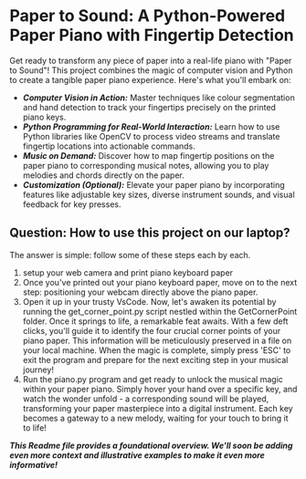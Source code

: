 # Paper to Sound: A Python-Powered Paper Piano with Fingertip Detection

Get ready to transform any piece of paper into a real-life piano with "Paper to Sound"! 
This project combines the magic of computer vision and Python to create a tangible paper piano experience. Here's what you'll embark on:

* ***Computer Vision in Action:*** Master techniques like colour segmentation and hand detection to track your fingertips precisely on the printed piano keys.
* ***Python Programming for Real-World Interaction:*** Learn how to use Python libraries like OpenCV to process video streams and translate fingertip locations into actionable commands.
* ***Music on Demand:*** Discover how to map fingertip positions on the paper piano to corresponding musical notes, allowing you to play melodies and chords directly on the paper.
* ***Customization (Optional):*** Elevate your paper piano by incorporating features like adjustable key sizes, diverse instrument sounds, and visual feedback for key presses.

## Question: How to use this project on our laptop?
The answer is simple: follow some of these steps each by each.
1. setup your web camera and print piano keyboard paper
2. Once you've printed out your piano keyboard paper, move on to the next step: positioning your webcam directly above the piano paper.
3. Open it up in your trusty VsCode. Now, let's awaken its potential by running the get_corner_point.py script nestled within the GetCornerPoint folder. Once it springs to life, a remarkable feat awaits. With a few deft clicks, you'll guide it to identify the four crucial corner points of your piano paper. This information will be meticulously preserved in a file on your local machine. When the magic is complete, simply press 'ESC' to exit the program and prepare for the next exciting step in your musical journey!
4. Run the piano.py program and get ready to unlock the musical magic within your paper piano. Simply hover your hand over a specific key, and watch the wonder unfold - a corresponding sound will be played, transforming your paper masterpiece into a digital instrument. Each key becomes a gateway to a new melody, waiting for your touch to bring it to life!

***This Readme file provides a foundational overview. We'll soon be adding even more context and illustrative examples to make it even more informative!***
